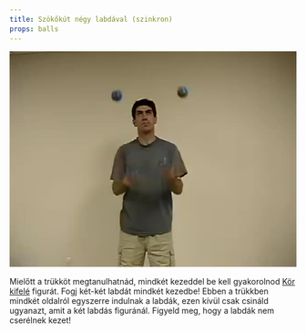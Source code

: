 ```yaml
---
title: Szökőkút négy labdával (szinkron)
props: balls
---
```


![Szökőkút négy labdával (szinkron)](/site/videos/poster/foursynchronous.jpg)

Mielőtt a trükköt megtanulhatnád, mindkét kezeddel be kell gyakorolnod [Kör kifelé](/site/hu/kor-kifele/README.md) figurát. Fogj két-két labdát mindkét kezedbe! Ebben a trükkben mindkét oldalról egyszerre indulnak a labdák, ezen kívül csak csináld ugyanazt, amit a két labdás figuránál. Figyeld meg, hogy a labdák nem cserélnek kezet!


